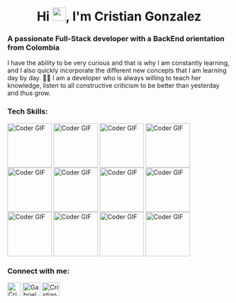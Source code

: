 <h1 align="center">Hi <img src="https://raw.githubusercontent.com/iampavangandhi/iampavangandhi/master/gifs/Hi.gif" width="30px">, I'm Cristian Gonzalez</h1>

<h3>A passionate Full-Stack developer with a BackEnd orientation from Colombia</h3>
<p>I have the ability to be very curious and that is why I am constantly learning, and I also quickly incorporate the different new concepts that I am learning day by day. 📝📝 I am a developer who is always willing to teach her knowledge, listen to all constructive criticism to be better than yesterday and thus grow.</p>


<h3 align="left">Tech Skills:</h3>

<img align="center" src="https://cdn-icons-png.flaticon.com/128/1051/1051326.png" alt="Coder GIF" width="100" > <img align="center" src="https://cdn-icons-png.flaticon.com/128/5968/5968267.png" alt="Coder GIF" width="100" > <img align="center" src="https://cdn-icons-png.flaticon.com/128/5968/5968242.png" alt="Coder GIF" width="100" > <img align="center" src="https://cdn-icons-png.flaticon.com/128/5968/5968292.png" alt="Coder GIF" width="100" ><img align="center" src="https://encrypted-tbn0.gstatic.com/images?q=tbn:ANd9GcRlZShxX58eJu454iY94t1Hjn_VvX58F_nCuCUBSxUenfgB94u9Tq5HVvVT8m0XtvJAf9I&usqp=CAU" alt="Coder GIF" width="100" > <img align="center" src="https://img.icons8.com/color/2x/redux.png" alt="Coder GIF" width="100" > <img align="center" src="https://encrypted-tbn0.gstatic.com/images?q=tbn:ANd9GcRfERx7t-U-8pIy2zoLMjk1VdTrbM7t4BAsfw&usqp=CAU" alt="Coder GIF" width="100" > <img align="center" src="https://cdn-icons-png.flaticon.com/128/919/919825.png" alt="Coder GIF" width="100" > <img align="center" src="https://encrypted-tbn0.gstatic.com/images?q=tbn:ANd9GcSRrYkvqvL1vaGZ2oHaxhz5tSRqx2d1Q9JW4g&usqp=CAU" alt="Coder GIF" width="100" > <img align="center" src="https://encrypted-tbn0.gstatic.com/images?q=tbn:ANd9GcRdcHE8nY9SczqAfy8wp1mavHte-OEyxHpzsNrQYENi_Z1nZ4SwYZiILa3measF1_sPh4M&usqp=CAU" alt="Coder GIF" width="100" > <img align="center" src="https://encrypted-tbn0.gstatic.com/images?q=tbn:ANd9GcTH-xRp4nnuk_Ac8lyGonBfu01mql7hvBQPHW8Yax1bgZXSOS9ppQezEjEx9pZwB9ppz7w&usqp=CAU" alt="Coder GIF" width="100" > <img align="center" src="https://encrypted-tbn0.gstatic.com/images?q=tbn:ANd9GcRBgDczWZ7ULRjkdTf-216TWmvv9DSjEdWzjTsFLk7H5AbEywMginIz7phla6nRxozkNGM&usqp=CAU" alt="Coder GIF" width="100" >


<h3 align="left">Connect with me:</h3>
<p align="left">
<a href="mailto:criskol.71@gmail.com"><img align="center" src="https://www.pngmart.com/files/16/Gmail-PNG-Clipart.png" alt="Cristian Gonzalez" height="30" width="30"/></a>
<a href="https://www.linkedin.com/in/cristian-gonzalez-fuentes-developerfullstack/" target="blank"><img align="center" src="https://raw.githubusercontent.com/rahuldkjain/github-profile-readme-generator/master/src/images/icons/Social/linked-in-alt.svg" alt="Gabriel Vodopivec" height="30" width="40" /></a>
<a href="https://www.facebook.com/wacho.gonzalezporshella" target="blank"><img align="center" src="https://raw.githubusercontent.com/rahuldkjain/github-profile-readme-generator/master/src/images/icons/Social/facebook.svg" alt="Cristian Gonzalez" height="30" width="40" /></a>
</p>
